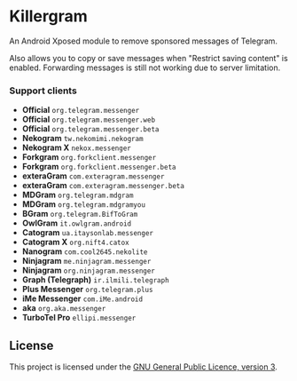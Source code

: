 # Killergram

An Android Xposed module to remove sponsored messages of Telegram.

Also allows you to copy or save messages when "Restrict saving content" is enabled. Forwarding messages is still not working due to server limitation.

### Support clients

- **Official** `org.telegram.messenger`
- **Official** `org.telegram.messenger.web`
- **Official** `org.telegram.messenger.beta`
- **Nekogram** `tw.nekomimi.nekogram`
- **Nekogram X** `nekox.messenger`
- **Forkgram** `org.forkclient.messenger`
- **Forkgram** `org.forkclient.messenger.beta`
- **exteraGram** `com.exteragram.messenger`
- **exteraGram** `com.exteragram.messenger.beta`
- **MDGram** `org.telegram.mdgram`
- **MDGram** `org.telegram.mdgramyou`
- **BGram** `org.telegram.BifToGram`
- **OwlGram** `it.owlgram.android`
- **Catogram** `ua.itaysonlab.messenger`
- **Catogram X** `org.nift4.catox`
- **Nanogram** `com.cool2645.nekolite`
- **Ninjagram** `me.ninjagram.messenger`
- **Ninjagram** `org.ninjagram.messenger`
- **Graph (Telegraph)** `ir.ilmili.telegraph`
- **Plus Messenger** `org.telegram.plus`
- **iMe Messenger** `com.iMe.android`
- **aka** `org.aka.messenger`
- **TurboTel Pro** `ellipi.messenger`

## License

This project is licensed under the [GNU General Public Licence, version 3](https://choosealicense.com/licenses/gpl-3.0/).
